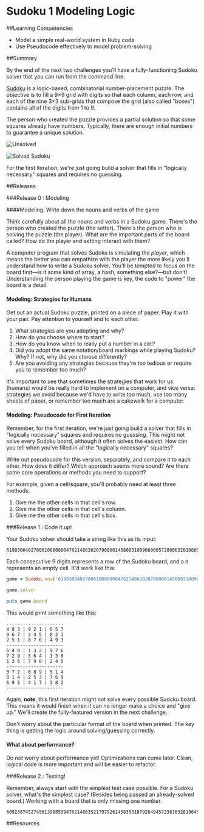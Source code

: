 # Sudoku 1 Modeling Logic

##Learning Competencies

* Model a simple real-world system in Ruby code
* Use Pseudocode effectively to model problem-solving

##Summary

By the end of the next two challenges you'll have a fully-functioning Sudoku solver that you can run from the command line.

[Sudoku](http://en.wikipedia.org/wiki/Sudoku) is a logic-based, combinatorial number-placement puzzle. The objective is to fill a 9×9 grid with digits so that each column, each row, and each of the nine 3×3 sub-grids that compose the grid (also called "boxes") contains all of the digits from 1 to 9.

The person who created the puzzle provides a partial solution so that some squares already have numbers. Typically, there are enough initial numbers to guarantee a unique solution.

![Unsolved](http://upload.wikimedia.org/wikipedia/commons/thumb/f/ff/Sudoku-by-L2G-20050714.svg/250px-Sudoku-by-L2G-20050714.svg.png)

![Solved Sudoku](http://upload.wikimedia.org/wikipedia/commons/thumb/3/31/Sudoku-by-L2G-20050714_solution.svg/250px-Sudoku-by-L2G-20050714_solution.svg.png)

For the first iteration, we're just going build a solver that fills in "logically necessary" squares and requires no guessing.

##Releases

###Release 0 : Modeling

####Modeling: Write down the nouns and verbs of the game

Think carefully about all the nouns and verbs in a Sudoku game. There's the person who created the puzzle (the setter). There's the person who is solving the puzzle (the player). What are the important parts of the board called? How do the player and setting interact with them?

A computer program that solves Sudoku is simulating the *player*, which means the better you can empathize with the player the more likely you'll understand how to write a Sudoku solver. You'll be tempted to focus on the board first—is it some kind of array, a hash, something else?—but don't! Understanding the person playing the game is key, the code to "power" the board is a detail.

#### Modeling: Strategies for Humans

Get out an actual Sudoku puzzle, printed on a piece of paper. Play it with your pair. Pay attention to yourself and to each other.

1. What strategies are you adopting and why?
2. How do you choose where to start?
3. How do you know when to really put a number in a cell?
4. Did you adopt the same notation/board markings while playing Sudoku? Why? If not, why did you choose differently?
5. Are you avoiding any strategies because they're too tedious or require you to remember too much?

It's important to see that sometimes the strategies that work for us (humans) would be really hard to implement on a computer, and vice versa: strategies we avoid because we'd have to write too much, use too many sheets of paper, or remember too much are a cakewalk for a computer.

#### Modeling: Pseudocode for First Iteration

Remember, for the first iteration, we're just going build a solver that fills in "logically necessary" squares and requires no guessing. This might not solve every Sudoku board, although it often solves the easiest. How can you tell when you've filled in all the "logically necessary" squares?

Write out pseudocode for this version, separately, and compare it to each other. How does it differ? Which approach seems more sound? Are there some core operations or methods you need to support?

For example, given a cell/square, you'll probably need at least three methods:

1. Give me the other cells in that cell's row.
2. Give me the other cells in that cell's column.
3. Give me the other cells in that cell's box.

###Release 1 :  Code it up!

Your Sudoku solver should take a string like this as its input:

```text
619030040270061008000047621486302079000014580031009060005720806320106057160400030
```

Each consecutive 9 digits represents a row of the Sudoku board, and a `0` represents an empty cell. It'd work like this:

```ruby
game = Sudoku.new('619030040270061008000047621486302079000014580031009060005720806320106057160400030')

game.solve!

puts game.board
```

This would print something like this:

```text
---------------------
4 8 3 | 9 2 1 | 6 5 7
9 6 7 | 3 4 5 | 8 2 1
2 5 1 | 8 7 6 | 4 9 3
---------------------
5 4 8 | 1 3 2 | 9 7 6
7 2 9 | 5 6 4 | 1 3 8
1 3 6 | 7 9 8 | 2 4 5
---------------------
3 7 2 | 6 8 9 | 5 1 4
8 1 4 | 2 5 3 | 7 6 9
6 9 5 | 4 1 7 | 3 8 2
---------------------
```

Again, **note**, this first iteration might not solve every possible Sudoku board. This means it would finish when it can no longer make a choice and "give up." We'll create the fully-featured version in the next challenge.

Don't worry about the particular format of the board when printed. The key thing is getting the logic around solving/guessing correctly.

#### What about performance?

Do *not* worry about performance yet! Optimizations can come later. Clean, logical code is more important and will be easier to refactor.

###Release 2 : Testing!

Remember, always start with the simplest test case possible. For a Sudoku solver, what's the simplest case? (Besides being passed an already-solved board.) Working with a board that is only missing one number.

```
609238745274561398853947621486352179792614583531879264945723816328196457167485932
```

<!-- ##Optimize Your Learning -->

##Resources
